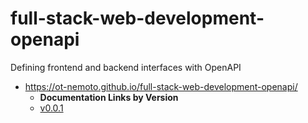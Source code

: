 # full-stack-web-development-openapi

Defining frontend and backend interfaces with OpenAPI

- https://ot-nemoto.github.io/full-stack-web-development-openapi/
  - **Documentation Links by Version**
  - [v0.0.1](https://ot-nemoto.github.io/full-stack-web-development-openapi/001.html)
